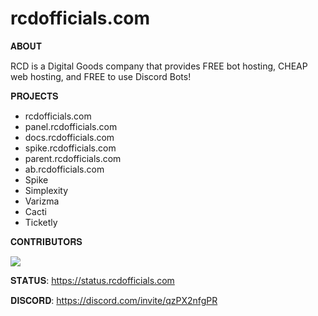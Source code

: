 # rcdofficials.com

𝐀𝐁𝐎𝐔𝐓

RCD is a Digital Goods company that provides FREE bot hosting, CHEAP web hosting, and FREE to use Discord Bots!


𝐏𝐑𝐎𝐉𝐄𝐂𝐓𝐒

- rcdofficials.com
- panel.rcdofficials.com
- docs.rcdofficials.com
- spike.rcdofficials.com
- parent.rcdofficials.com
- ab.rcdofficials.com
- Spike
- Simplexity
- Varizma
- Cacti
- Ticketly

𝐂𝐎𝐍𝐓𝐑𝐈𝐁𝐔𝐓𝐎𝐑𝐒

<a href="https://github.com/teamRCD/rcdofficials.com/graphs/contributors">
  <img src="https://contrib.rocks/image?repo=teamRCD/rcdofficials.com" />
</a>


𝐒𝐓𝐀𝐓𝐔𝐒: https://status.rcdofficials.com

𝐃𝐈𝐒𝐂𝐎𝐑𝐃: https://discord.com/invite/qzPX2nfgPR
